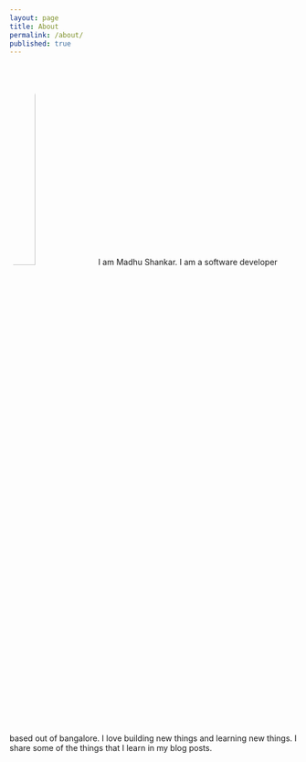 ```yaml
---
layout: page
title: About
permalink: /about/
published: true
---
```

<style>
.img-circle {
    border-radius: 50%;
}
</style>

<img class="img-circle" src="/blog/images/MadhuShankar_Pic.jpg" width="30%"> I am Madhu Shankar. I am a software developer based out of bangalore. I love building new things and learning new things. I share some of the things that I learn in my blog posts.

